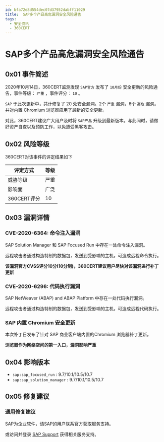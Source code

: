 ```yaml
---
id: bfa72e8d554dec07d37952dabff11029
title:  SAP多个产品高危漏洞安全风险通告
tags: 
  - 安全资讯
  - 360CERT
---
```


#  SAP多个产品高危漏洞安全风险通告

0x01 事件简述
---------


2020年10月14日，360CERT监测发现 `SAP官方` 发布了 `10月份` 安全更新的风险通告，事件等级： `严重` ，事件评分： `10` 。


 `SAP` 于此次更新中，共计修复了 20 处安全漏洞。2个 `严重` 漏洞，6个 `高危` 漏洞。并对内置 Chromium 浏览器应用了最新的安全更新。


对此，360CERT建议广大用户及时将 `SAP产品` 升级到最新版本。与此同时，请做好资产自查以及预防工作，以免遭受黑客攻击。


0x02 风险等级
---------


360CERT对该事件的评定结果如下




| 评定方式 | 等级 |
| --- | --- |
| 威胁等级 | 严重 |
| 影响面 | 广泛 |
| 360CERT评分 | 10 |


0x03 漏洞详情
---------


### CVE-2020-6364: 命令注入漏洞


SAP Solution Manager 和 SAP Focused Run 中存在一处命令注入漏洞。


远程攻击者通过构造特制的数据包，发送到受影响的主机，可造成远程命令执行。


 **该漏洞官方CVSS评分10分(10分制)，360CERT建议用户尽快对该漏洞进行补丁更新** 


### CVE-2020-6296: 代码执行漏洞


SAP NetWeaver (ABAP) and ABAP Platform 中存在一处代码执行漏洞。


远程攻击者通过构造特制的数据包，发送到受影响的主机，可造成远程代码执行。


### SAP 内置 Chromium 安全更新


本次补丁日发布了针对 SAP 商业客户端内置的Chromium 浏览器补丁更新。


 **浏览器作为网络空间的第一入口，漏洞影响严重** 


0x04 影响版本
---------


* `sap:sap_focused_run` : 9.7/10.1/10.5/10.7
* `sap:sap_solution_manager` : 9.7/10.1/10.5/10.7


0x05 修复建议
---------


### 通用修复建议


SAP为企业软件，请SAP的用户联系官方获取服务支持。


或访问并登录 [SAP Support](https://support.sap.com/en/my-support.html) 获得相关服务支持。


